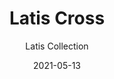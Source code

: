 ---
subtitle: "Latis Collection"
image_secondary: "img/9c359468456f5a978a5588ea870d5815c7ec7a95-2400x1200.png"
description: "Engineered%20with%20versatility%20in%20mind%2C%20Latis%u2019s%20intelligent%2C%20fail-safe%20design%20easily%20adapts%20to%20a%20wide%20range%20of%20spaces%2C%20looks%2C%20and%20architectural%20conditions.%20Evocative%20of%20a%20structural%20I-beam%2C%20its%20deceptively%20minimalist%20profile%20packs%20robust%20performance%20capabilities%20into%20RBW%u2019s%20new%20optic%20platform."
category: "Pendants"
designer: "Rbw"
tags: 
  - "Pendants"
title: "Latis Cross"
href: "https://rbw.com/products/latis-cross/44-pcxx-dasy-iasy-27-277_10_din-no_s"
image_primary: "img/LS2_default.jpg"
manufacturer: "Rich Brilliant Willing"
slug: "/manufacturers/rbw/pendants/rbw-latis-cross"
date: "2021-05-13"
---